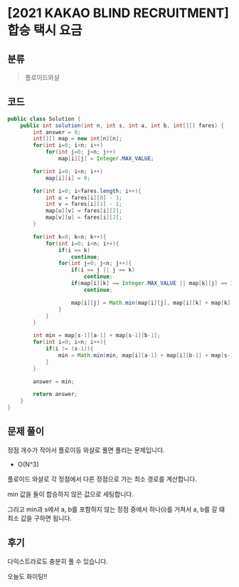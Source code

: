 # [2021 KAKAO BLIND RECRUITMENT] 합승 택시 요금

## 분류
> 플로이드와샬

## 코드
```java
public class Solution {
    public int solution(int n, int s, int a, int b, int[][] fares) {
        int answer = 0;
        int[][] map = new int[n][n];
        for(int i=0; i<n; i++)
            for(int j=0; j<n; j++)
                map[i][j] = Integer.MAX_VALUE;

        for(int i=0; i<n; i++)
            map[i][i] = 0;

        for(int i=0; i<fares.length; i++){
            int u = fares[i][0] - 1;
            int v = fares[i][1] - 1;
            map[u][v] = fares[i][2];
            map[v][u] = fares[i][2];
        }

        for(int k=0; k<n; k++){
            for(int i=0; i<n; i++){
                if(i == k)
                    continue;
                for(int j=0; j<n; j++){
                    if(i == j || j == k)
                        continue;
                    if(map[i][k] == Integer.MAX_VALUE || map[k][j] == Integer.MAX_VALUE)
                        continue;

                    map[i][j] = Math.min(map[i][j], map[i][k] + map[k][j]);
                }
            }
        }

        int min = map[s-1][a-1] + map[s-1][b-1];
        for(int i=0; i<n; i++){
            if(i != (s-1)){
                min = Math.min(min, map[i][a-1] + map[i][b-1] + map[s-1][i]);
            }
        }

        answer = min;

        return answer;
    }
}
```

## 문제 풀이
정점 개수가 작아서 플로이등 와샬로 풀면 풀리는 문제입니다.
   - O(N^3)

플로이드 와샬로 각 정점에서 다른 정점으로 가는 최소 경로를 계산합니다.

min 값을 둘이 합승하지 않은 값으로 세팅합니다.

그리고 min과 s에서 a, b를 포함하지 않는 정점 중에서 하나(i)를 거쳐서 a, b를 갈 떄 최소 값을 구하면 됩니다.

## 후기
다익스트라로도 충분히 풀 수 있습니다.

오늘도 화이팅!!
